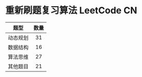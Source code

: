 # 重新刷题复习算法 LeetCode CN

| 题型 | 数量 
| :----:| :----: 
| 动态规划 | 31 
| 数据结构 | 16 
| 算法思维 | 27 
| 其他题目 | 21 
